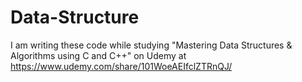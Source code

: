 # Data-Structure
I am writing these code while studying "Mastering Data Structures & Algorithms using C and C++" on Udemy
at https://www.udemy.com/share/101WoeAEIfclZTRnQJ/
